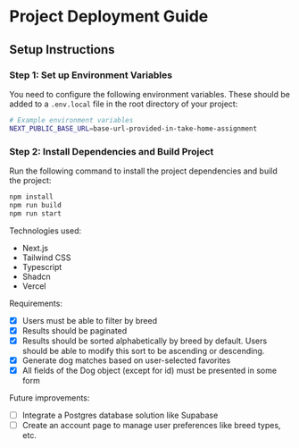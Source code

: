 # Project Deployment Guide

## Setup Instructions

### Step 1: Set up Environment Variables

You need to configure the following environment variables. These should be added to a `.env.local` file in the root directory of your project:

```bash
# Example environment variables
NEXT_PUBLIC_BASE_URL=base-url-provided-in-take-home-assignment
```

### Step 2: Install Dependencies and Build Project

Run the following command to install the project dependencies and build the project:

```bash
npm install
npm run build
npm run start
```

Technologies used:

- Next.js
- Tailwind CSS
- Typescript
- Shadcn
- Vercel

Requirements:

- [x] Users must be able to filter by breed
- [x] Results should be paginated
- [x] Results should be sorted alphabetically by breed by default. Users should be able to modify this sort to be ascending or descending.
- [x] Generate dog matches based on user-selected favorites
- [x] All fields of the Dog object (except for id) must be presented in some form

Future improvements:

- [ ] Integrate a Postgres database solution like Supabase
- [ ] Create an account page to manage user preferences like breed types, etc.
